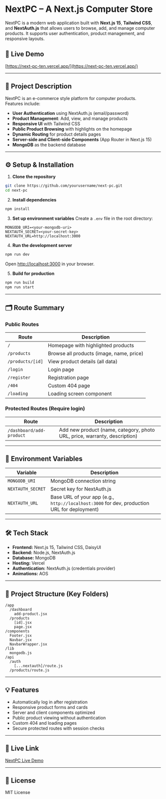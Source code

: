 
# NextPC – A Next.js Computer Store

NextPC is a modern web application built with **Next.js 15**, **Tailwind CSS**, and **NextAuth.js** that allows users to browse, add, and manage computer products. It supports user authentication, product management, and responsive layouts.

## 🚀 Live Demo
[https://next-pc-ten.vercel.app/](https://next-pc-ten.vercel.app/)

---

## 📖 Project Description

NextPC is an e-commerce style platform for computer products.  
Features include:

- **User Authentication** using NextAuth.js (email/password)
- **Product Management**: Add, view, and manage products
- **Responsive UI** with Tailwind CSS
- **Public Product Browsing** with highlights on the homepage
- **Dynamic Routing** for product details pages
- **Server-side and Client-side Components** (App Router in Next.js 15)
- **MongoDB** as the backend database

---

## ⚙️ Setup & Installation

1. **Clone the repository**
```bash
git clone https://github.com/yourusername/next-pc.git
cd next-pc
````

2. **Install dependencies**

```bash
npm install
```

3. **Set up environment variables**
   Create a `.env` file in the root directory:

```env
MONGODB_URI=<your-mongodb-uri>
NEXTAUTH_SECRET=<your-secret-key>
NEXTAUTH_URL=http://localhost:3000
```

4. **Run the development server**

```bash
npm run dev
```

Open [http://localhost:3000](http://localhost:3000) in your browser.

5. **Build for production**

```bash
npm run build
npm run start
```

---

## 🗂 Route Summary

### Public Routes

| Route            | Description                              |
| ---------------- | ---------------------------------------- |
| `/`              | Homepage with highlighted products       |
| `/products`      | Browse all products (image, name, price) |
| `/products/[id]` | View product details (all data)          |
| `/login`         | Login page                               |
| `/register`      | Registration page                        |
| `/404`           | Custom 404 page                          |
| `/loading`       | Loading screen component                 |

### Protected Routes (Require login)

| Route                    | Description                                                               |
| ------------------------ | ------------------------------------------------------------------------- |
| `/dashboard/add-product` | Add new product (name, category, photo URL, price, warranty, description) |

---

## 🔑 Environment Variables

| Variable          | Description                                                                                 |
| ----------------- | ------------------------------------------------------------------------------------------- |
| `MONGODB_URI`     | MongoDB connection string                                                                   |
| `NEXTAUTH_SECRET` | Secret key for NextAuth.js                                                                  |
| `NEXTAUTH_URL`    | Base URL of your app (e.g., `http://localhost:3000` for dev, production URL for deployment) |

---

## 🛠 Tech Stack

* **Frontend:** Next.js 15, Tailwind CSS, DaisyUI
* **Backend:** Node.js, NextAuth.js
* **Database:** MongoDB
* **Hosting:** Vercel
* **Authentication:** NextAuth.js (credentials provider)
* **Animations:** AOS

---

## 📁 Project Structure (Key Folders)

```
/app
  /dashboard
    add-product.jsx
  /products
    [id].jsx
    page.jsx
/components
  Footer.jsx
  Navbar.jsx
  NavbarWrapper.jsx
/lib
  mongodb.js
/api
  /auth
    [...nextauth]/route.js
  /products/route.js
```

---

## 💡 Features

* Automatically log in after registration
* Responsive product forms and cards
* Server and client components optimized
* Public product viewing without authentication
* Custom 404 and loading pages
* Secure protected routes with session checks

---

## 🔗 Live Link

[NextPC Live Demo](https://next-pc-ten.vercel.app/)

---

## 📜 License

MIT License


